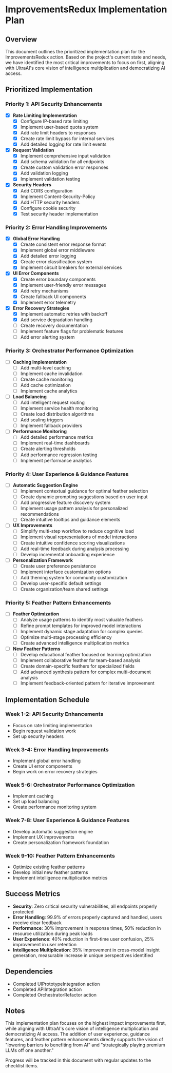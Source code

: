 # ImprovementsRedux Implementation Plan

## Overview

This document outlines the prioritized implementation plan for the ImprovementsRedux action. Based on the project's current state and needs, we have identified the most critical improvements to focus on first, aligning with UltraAI's core vision of intelligence multiplication and democratizing AI access.

## Prioritized Implementation

### Priority 1: API Security Enhancements

- [x] **Rate Limiting Implementation**
  - [x] Configure IP-based rate limiting
  - [x] Implement user-based quota system
  - [x] Add rate limit headers to responses
  - [x] Create rate limit bypass for internal services
  - [x] Add detailed logging for rate limit events

- [x] **Request Validation**
  - [x] Implement comprehensive input validation
  - [x] Add schema validation for all endpoints
  - [x] Create custom validation error responses
  - [x] Add validation logging
  - [x] Implement validation testing

- [x] **Security Headers**
  - [x] Add CORS configuration
  - [x] Implement Content-Security-Policy
  - [x] Add HTTP security headers
  - [x] Configure cookie security
  - [x] Test security header implementation

### Priority 2: Error Handling Improvements

- [x] **Global Error Handling**
  - [x] Create consistent error response format
  - [x] Implement global error middleware
  - [x] Add detailed error logging
  - [x] Create error classification system
  - [x] Implement circuit breakers for external services

- [x] **UI Error Components**
  - [x] Create error boundary components
  - [x] Implement user-friendly error messages
  - [x] Add retry mechanisms
  - [x] Create fallback UI components
  - [x] Implement error telemetry

- [x] **Error Recovery Strategies**
  - [x] Implement automatic retries with backoff
  - [x] Add service degradation handling
  - [ ] Create recovery documentation
  - [ ] Implement feature flags for problematic features
  - [ ] Add error alerting system

### Priority 3: Orchestrator Performance Optimization

- [ ] **Caching Implementation**
  - [ ] Add multi-level caching
  - [ ] Implement cache invalidation
  - [ ] Create cache monitoring
  - [ ] Add cache optimization
  - [ ] Implement cache analytics

- [ ] **Load Balancing**
  - [ ] Add intelligent request routing
  - [ ] Implement service health monitoring
  - [ ] Create load distribution algorithms
  - [ ] Add scaling triggers
  - [ ] Implement fallback providers

- [ ] **Performance Monitoring**
  - [ ] Add detailed performance metrics
  - [ ] Implement real-time dashboards
  - [ ] Create alerting thresholds
  - [ ] Add performance regression testing
  - [ ] Implement performance analytics

### Priority 4: User Experience & Guidance Features

- [ ] **Automatic Suggestion Engine**
  - [ ] Implement contextual guidance for optimal feather selection
  - [ ] Create dynamic prompting suggestions based on user input
  - [ ] Add progressive feature discovery system
  - [ ] Implement usage pattern analysis for personalized recommendations
  - [ ] Create intuitive tooltips and guidance elements

- [ ] **UX Improvements**
  - [ ] Simplify multi-step workflow to reduce cognitive load
  - [ ] Implement visual representations of model interactions
  - [ ] Create intuitive confidence scoring visualizations
  - [ ] Add real-time feedback during analysis processing
  - [ ] Develop incremental onboarding experience

- [ ] **Personalization Framework**
  - [ ] Create user preference persistence
  - [ ] Implement interface customization options
  - [ ] Add theming system for community customization
  - [ ] Develop user-specific default settings
  - [ ] Create organization/team shared settings

### Priority 5: Feather Pattern Enhancements

- [ ] **Feather Optimization**
  - [ ] Analyze usage patterns to identify most valuable feathers
  - [ ] Refine prompt templates for improved model interactions
  - [ ] Implement dynamic stage adaptation for complex queries
  - [ ] Optimize multi-stage processing efficiency
  - [ ] Create advanced intelligence multiplication metrics

- [ ] **New Feather Patterns**
  - [ ] Develop educational feather focused on learning optimization
  - [ ] Implement collaborative feather for team-based analysis
  - [ ] Create domain-specific feathers for specialized fields
  - [ ] Add advanced synthesis pattern for complex multi-document analysis
  - [ ] Implement feedback-oriented pattern for iterative improvement

## Implementation Schedule

### Week 1-2: API Security Enhancements

- Focus on rate limiting implementation
- Begin request validation work
- Set up security headers

### Week 3-4: Error Handling Improvements

- Implement global error handling
- Create UI error components
- Begin work on error recovery strategies

### Week 5-6: Orchestrator Performance Optimization

- Implement caching
- Set up load balancing
- Create performance monitoring system

### Week 7-8: User Experience & Guidance Features

- Develop automatic suggestion engine
- Implement UX improvements
- Create personalization framework foundation

### Week 9-10: Feather Pattern Enhancements

- Optimize existing feather patterns
- Develop initial new feather patterns
- Implement intelligence multiplication metrics

## Success Metrics

- **Security**: Zero critical security vulnerabilities, all endpoints properly protected
- **Error Handling**: 99.9% of errors properly captured and handled, users receive clear feedback
- **Performance**: 30% improvement in response times, 50% reduction in resource utilization during peak loads
- **User Experience**: 40% reduction in first-time user confusion, 25% improvement in user retention
- **Intelligence Multiplication**: 35% improvement in cross-model insight generation, measurable increase in unique perspectives identified

## Dependencies

- Completed UIPrototypeIntegration action
- Completed APIIntegration action
- Completed OrchestratorRefactor action

## Notes

This implementation plan focuses on the highest impact improvements first, while aligning with UltraAI's core vision of intelligence multiplication and democratizing AI access. The addition of user experience, guidance features, and feather pattern enhancements directly supports the vision of "lowering barriers to benefiting from AI" and "strategically playing premium LLMs off one another."

Progress will be tracked in this document with regular updates to the checklist items.
